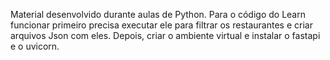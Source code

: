Material desenvolvido durante aulas de Python. Para o código do Learn funcionar primeiro precisa executar ele para filtrar os restaurantes e criar arquivos Json com eles. Depois, criar o ambiente virtual e instalar o fastapi e o uvicorn. 
